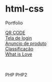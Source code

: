 # html-css
 Portfolio 

<a href="https://dduarte106.github.io/html-css/portfolio/project-qrcode/index.html" target="_blank">QR CODE</a>
<br>
<a href="https://dduarte106.github.io/html-css/desafios/tela-de-login/index.html" target="_blank">Tela de login</a>
<br>
<a href="https://dduarte106.github.io/html-css/portfolio/anuncio-venda/index.html" target="_blank">Anuncio de produto</a>
<br>
<a href="https://dduarte106.github.io/html-css/portfolio/classificacao/index.html" target="_blank">Classificação</a>
<br>
<a href="https://dduarte106.github.io/html-css/what-is-love/index.html" target="_blank">What is Love</a>

<br>
<br>
<a href:="https://dduarte106.github.io/html-css/php/index.php" target="_blank">PHP</a>
<a href:="https://dduarte106.github.io/html-css/php/index.html" target="_blank">PHP2</a>
